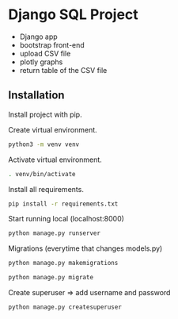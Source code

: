 # Django SQL Project

- Django app 
- bootstrap front-end
- upload CSV file 
- plotly graphs
- return table of the CSV file

## Installation

Install project with pip.

Create virtual environment.
```bash
python3 -m venv venv
```

Activate virtual environment.    
```bash
. venv/bin/activate
```

Install all requirements.
```bash
pip install -r requirements.txt
```

Start running local (localhost:8000)
```python
python manage.py runserver
```

Migrations (everytime that changes models.py)
```python
python manage.py makemigrations

python manage.py migrate
```

Create superuser => add username and password
```python
python manage.py createsuperuser 
```